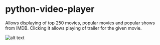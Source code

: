 # python-video-player

Allows displaying of top 250 movies, popular movies and popular shows from IMDB.
Clicking it allows playing of trailer for the given movie.

![alt text](https://github.com/ziyenl/python-video-player/blob/master/screenshot.PNG)
